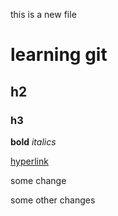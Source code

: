 this is a new file

# learning git
## h2
### h3

**bold**
_italics_

[hyperlink](link)

some change

some other changes